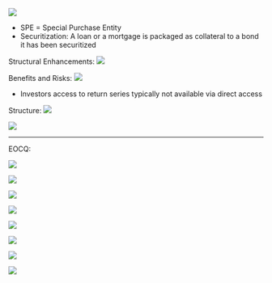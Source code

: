 



![](https://i.imgur.com/aIPvsZ6.png)
- SPE = Special Purchase Entity
- Securitization: A loan or a mortgage is packaged as collateral to a bond it has been securitized



Structural Enhancements:
![](https://i.imgur.com/611rDXE.png)



Benefits and Risks:
![](https://i.imgur.com/zH7thaM.png)
- Investors access to return series typically not available via direct access 



Structure:
![](https://i.imgur.com/ft30pJL.png)



![](https://i.imgur.com/T1mvyDK.png)

___
EOCQ:


![](https://i.imgur.com/T3Jop46.png)



![](https://i.imgur.com/1DVlm1S.png)



![](https://i.imgur.com/B43KcBi.png)


![](https://i.imgur.com/ljoQ9RM.png)



![](https://i.imgur.com/ip8jxXb.png)



![](https://i.imgur.com/TW9zsE7.png)



![](https://i.imgur.com/w2xevSn.png)



![](https://i.imgur.com/aH28qow.png)
